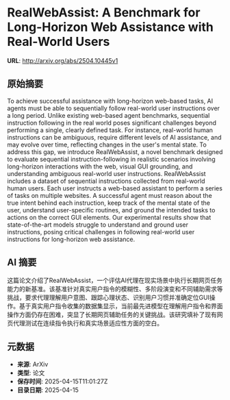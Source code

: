 # RealWebAssist: A Benchmark for Long-Horizon Web Assistance with Real-World Users

**URL**: http://arxiv.org/abs/2504.10445v1

## 原始摘要

To achieve successful assistance with long-horizon web-based tasks, AI agents
must be able to sequentially follow real-world user instructions over a long
period. Unlike existing web-based agent benchmarks, sequential instruction
following in the real world poses significant challenges beyond performing a
single, clearly defined task. For instance, real-world human instructions can
be ambiguous, require different levels of AI assistance, and may evolve over
time, reflecting changes in the user's mental state. To address this gap, we
introduce RealWebAssist, a novel benchmark designed to evaluate sequential
instruction-following in realistic scenarios involving long-horizon
interactions with the web, visual GUI grounding, and understanding ambiguous
real-world user instructions. RealWebAssist includes a dataset of sequential
instructions collected from real-world human users. Each user instructs a
web-based assistant to perform a series of tasks on multiple websites. A
successful agent must reason about the true intent behind each instruction,
keep track of the mental state of the user, understand user-specific routines,
and ground the intended tasks to actions on the correct GUI elements. Our
experimental results show that state-of-the-art models struggle to understand
and ground user instructions, posing critical challenges in following
real-world user instructions for long-horizon web assistance.


## AI 摘要

这篇论文介绍了RealWebAssist，一个评估AI代理在现实场景中执行长期网页任务能力的新基准。该基准针对真实用户指令的模糊性、多阶段演变和不同辅助需求等挑战，要求代理理解用户意图、跟踪心理状态、识别用户习惯并准确定位GUI操作。基于真实用户指令收集的数据集显示，当前最先进模型在理解用户指令和界面操作方面仍存在困难，突显了长期网页辅助任务的关键挑战。该研究填补了现有网页代理测试在连续指令执行和真实场景适应性方面的空白。

## 元数据

- **来源**: ArXiv
- **类型**: 论文
- **保存时间**: 2025-04-15T11:01:27Z
- **目录日期**: 2025-04-15

